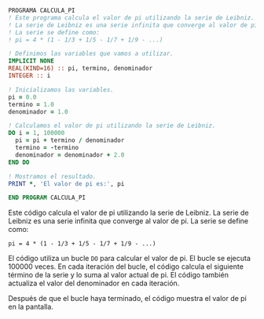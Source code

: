 ```fortran
PROGRAMA CALCULA_PI
! Este programa calcula el valor de pi utilizando la serie de Leibniz.
! La serie de Leibniz es una serie infinita que converge al valor de pi.
! La serie se define como:
! pi = 4 * (1 - 1/3 + 1/5 - 1/7 + 1/9 - ...)

! Definimos las variables que vamos a utilizar.
IMPLICIT NONE
REAL(KIND=16) :: pi, termino, denominador
INTEGER :: i

! Inicializamos las variables.
pi = 0.0
termino = 1.0
denominador = 1.0

! Calculamos el valor de pi utilizando la serie de Leibniz.
DO i = 1, 100000
  pi = pi + termino / denominador
  termino = -termino
  denominador = denominador + 2.0
END DO

! Mostramos el resultado.
PRINT *, 'El valor de pi es:', pi

END PROGRAM CALCULA_PI
```

Este código calcula el valor de pi utilizando la serie de Leibniz. La serie de Leibniz es una serie infinita que converge al valor de pi. La serie se define como:

```
pi = 4 * (1 - 1/3 + 1/5 - 1/7 + 1/9 - ...)
```

El código utiliza un bucle `DO` para calcular el valor de pi. El bucle se ejecuta 100000 veces. En cada iteración del bucle, el código calcula el siguiente término de la serie y lo suma al valor actual de pi. El código también actualiza el valor del denominador en cada iteración.

Después de que el bucle haya terminado, el código muestra el valor de pi en la pantalla.